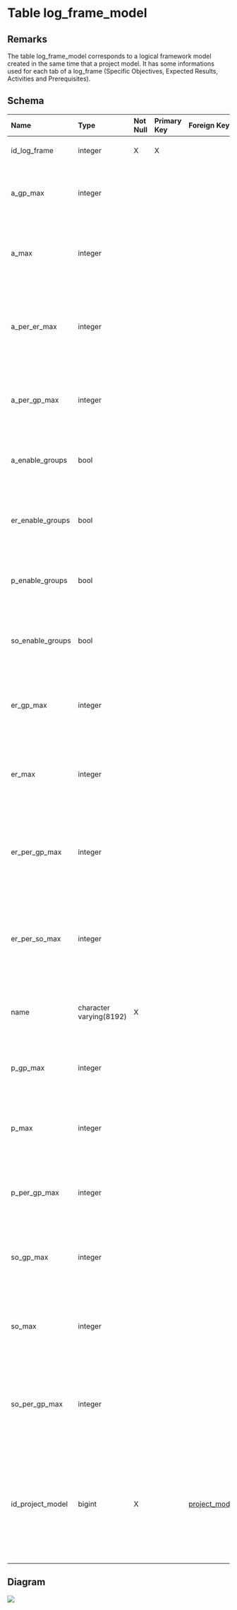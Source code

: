 # Table log\_frame\_model #
## Remarks ##
The table log\_frame\_model corresponds to a logical framework model created in the same time that a project model. It has some informations used for each tab of a log\_frame (Specific Objectives, Expected Results, Activities and Prerequisites).

## Schema ##
| **Name** | **Type** | **Not Null** | **Primary Key** | **Foreign Key** | **Remarks** |
|:---------|:---------|:-------------|:----------------|:----------------|:------------|
| id\_log\_frame | integer  | X            | X               |                 | This is the primary key of the table. |
| a\_gp\_max | integer  |              |                 |                 | It corresponds to the maximum of group in the tab named Activities |
| a\_max   | integer  |              |                 |                 | It corresponds to the maximum of group of activities in the tab named Activities |
| a\_per\_er\_max | integer  |              |                 |                 | It corresponds to the maximum of activities related to an expected result in the tab named Activities |
| a\_per\_gp\_max | integer  |              |                 |                 | It corresponds to the maximum of activities in a group in the tab named Activities |
| a\_enable\_groups | bool     |              |                 |                 | This column indicates if groups are enabled in the tab named Activities. |
| er\_enable\_groups | bool     |              |                 |                 | This column indicates if groups are enabled in the tab named Expected Results. |
| p\_enable\_groups | bool     |              |                 |                 | This column indicates if groups are enabled in the tab named Prerequisites. |
| so\_enable\_groups | bool     |              |                 |                 | This column indicates if groups are enabled in the tab named Specific Objectives. |
| er\_gp\_max | integer  |              |                 |                 | It corresponds to the maximum of groups in the tab named Expected Results. |
| er\_max  | integer  |              |                 |                 | It corresponds to the maximum of expected results in the tab named Expected Results. |
| er\_per\_gp\_max | integer  |              |                 |                 | It corresponds to the maximum of expected results in a group in the tab named Expected Results. |
| er\_per\_so\_max | integer  |              |                 |                 | It corresponds to the maximum of expected results related to a specific objective in the tab named Expected Results. |
| name     | character varying(8192) | X            |                 |                 | This column corresponds to the name of the logical framework model. |
| p\_gp\_max | integer  |              |                 |                 | It corresponds to the maximum of groups in the tab named Prerequisites |
| p\_max   | integer  |              |                 |                 | It corresponds to the maximum of prerequisites in the tab named Prerequisites |
| p\_per\_gp\_max | integer  |              |                 |                 | It corresponds to the maximum of prerequisites in a group in the tab named Prerequisites. |
| so\_gp\_max | integer  |              |                 |                 | It corresponds to the maximum of groups in the tab named Specific Objectives. |
| so\_max  | integer  |              |                 |                 | It corresponds to the maximum of specific objectives in the tab named Specific Objectives. |
| so\_per\_gp\_max | integer  |              |                 |                 | It corresponds to the maximum of specific objectives in a group in the tab named Specific Objectives. |
| id\_project\_model | bigint   | X            |                 | [project\_model](project_model.md)(id\_project\_model) | This is a foreign key to the table project\_model. The project model related is the project model with which the logical framework model had been created. |

## Diagram ##
<img src='http://www.sigmah.org/svg_load.php?file=http://sigma-h.googlecode.com/svn/wiki/diagrams/log_frame_model.svg' />
